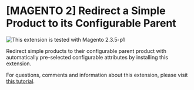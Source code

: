 # [MAGENTO 2] Redirect a Simple Product to its Configurable Parent

![This extension is tested with Magento 2.3.5-p1](https://img.shields.io/badge/tested%20with-m2.3.5--p1-0daadb)

Redirect simple products to their configurable parent product with automatically pre-selected configurable attributes by installing this extension.

For questions, comments and information about this extension, please visit [this tutorial](https://daan.dev/magento/2/redirect-simple-products-configurable-parent-attributes-pre-selected/).
